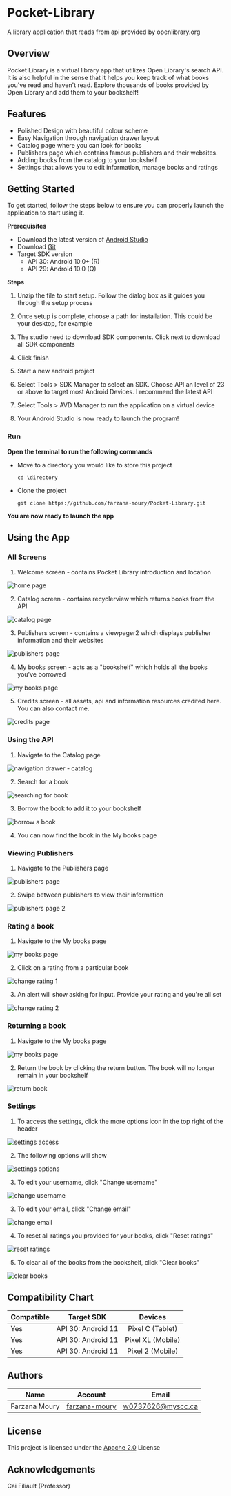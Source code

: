 # Pocket-Library
A library application that reads from api provided by openlibrary.org


## Overview
Pocket Library is a virtual library app that utilizes Open Library's search API. It is also helpful in the sense that it helps you keep track of what books you've read and haven't read. Explore thousands of books provided by Open Library and add them to your bookshelf!

## Features 
* Polished Design with beautiful colour scheme
* Easy Navigation through navigation drawer layout
* Catalog page where you can look for books 
* Publishers page which contains famous publishers and their websites.
* Adding books from the catalog to your bookshelf
* Settings that allows you to edit information, manage books and ratings

## Getting Started 
To get started, follow the steps below to ensure you can properly launch the application to start using it.

**Prerequisites**

* Download the latest version of [Android Studio](https://developer.android.com/studio)
* Download [Git](https://git-scm.com/downloads) 
* Target SDK version
  * API 30: Android 10.0+ (R)
  * API 29: Android 10.0 (Q)

**Steps**
1. Unzip the file to start setup. Follow the dialog box as it guides you through the setup process 

2. Once setup is complete, choose a path for installation. This could be your desktop, for example

3. The studio need to download SDK components. Click next to download all SDK components

4. Click finish

5. Start a new android project 

6. Select Tools > SDK Manager to select an SDK. Choose API an level of 23 or above to target most Android Devices. I recommend the latest API

7. Select Tools > AVD Manager to run the application on a virtual device

8. Your Android Studio is now ready to launch the program!

### Run
**Open the terminal to run the following commands**

* Move to a directory you would like to store this project

  `cd \directory`

* Clone the project

  `git clone https://github.com/farzana-moury/Pocket-Library.git`

**You are now ready to launch the app**

## Using the App
### All Screens 
1. Welcome screen - contains Pocket Library introduction and location

![home page](app_pages/home%20page.png)

2. Catalog screen - contains recyclerview which returns books from the API

![catalog page](app_pages/catalog%20page.png)

3. Publishers screen - contains a viewpager2 which displays publisher information and their websites

![publishers page](app_pages/publishers%20page.png)

4. My books screen - acts as a "bookshelf" which holds all the books you've borrowed

![my books page](app_pages/my%20books%20page.png)

5. Credits screen - all assets, api and information resources credited here. You can also contact me.

![credits page](app_pages/credits%20page.png)


### Using the API
1. Navigate to the Catalog page

![navigation drawer - catalog](app_pages/select%20catalog.png)

2. Search for a book

![searching for book](app_pages/search%20for%20book.png)

3. Borrow the book to add it to your bookshelf

![borrow a book](app_pages/borrow%20book.png)

4. You can now find the book in the My books page


### Viewing Publishers
1. Navigate to the Publishers page

![publishers page](app_pages/publishers%20page.png)

2. Swipe between publishers to view their information

![publishers page 2](app_pages/swipe%20through.png)


### Rating a book
1. Navigate to the My books page

![my books page](app_pages/my%20books%20page.png)

2. Click on a rating from a particular book

![change rating 1](app_pages/change%20rating%201.png)

3. An alert will show asking for input. Provide your rating and you're all set

![change rating 2](app_pages/change%20rating%202.png)


### Returning a book
1. Navigate to the My books page

![my books page](app_pages/my%20books%20page.png)

2. Return the book by clicking the return button. The book will no longer remain in your bookshelf

![return book](app_pages/return%20book.png)

### Settings
1. To access the settings, click the more options icon in the top right of the header

![settings access](app_pages/settings%201.png)

2. The following options will show

![settings options](app_pages/settings%202.png)

3. To edit your username, click "Change username"

![change username](app_pages/change%20username.png)

3. To edit your email, click "Change email"

![change email](app_pages/change%20email.png)

4. To reset all ratings you provided for your books, click "Reset ratings"

![reset ratings](app_pages/reset%20ratings.png)


5. To clear all of the books from the bookshelf, click "Clear books"

![clear books](app_pages/clear%20books.png)

## Compatibility Chart
| **Compatible**      | **Target SDK**            | **Devices**        |
| --------------------|:-------------------------:| :-----------------:|
| Yes                 | API 30: Android 11        |   Pixel C (Tablet)       |
| Yes                 | API 30: Android 11        |   Pixel XL (Mobile)        |
| Yes                 | API 30: Android 11        |   Pixel 2 (Mobile)         |

## Authors

| **Name**      | **Account**   | **Email**          |
| ------------- |:---------------:| :-----------------:|
| Farzana Moury | [farzana-moury](https://github.com/farzana-moury) | w0737626@myscc.ca |

## License

This project is licensed under the [Apache 2.0](https://choosealicense.com/licenses/apache-2.0/) License

## Acknowledgements

Cai Filiault (Professor)

